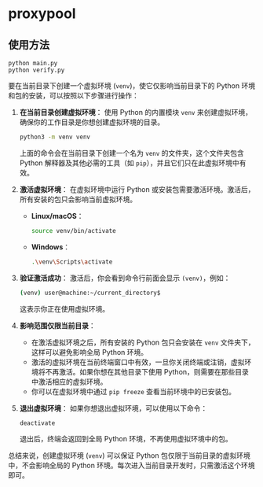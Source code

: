 # proxypool

## 使用方法

```
python main.py
python verify.py
```


要在当前目录下创建一个虚拟环境 (`venv`)，使它仅影响当前目录下的 Python 环境和包的安装，可以按照以下步骤进行操作：

1. **在当前目录创建虚拟环境**：
   使用 Python 的内置模块 `venv` 来创建虚拟环境，确保你的工作目录是你想创建虚拟环境的目录。

   ```bash
   python3 -m venv venv
   ```

   上面的命令会在当前目录下创建一个名为 `venv` 的文件夹，这个文件夹包含 Python 解释器及其他必需的工具（如 `pip`），并且它们只在此虚拟环境中有效。

2. **激活虚拟环境**：
   在虚拟环境中运行 Python 或安装包需要激活环境。激活后，所有安装的包只会影响当前虚拟环境。

   - **Linux/macOS**：
     ```bash
     source venv/bin/activate
     ```
   - **Windows**：
     ```bash
     .\venv\Scripts\activate
     ```

3. **验证激活成功**：
   激活后，你会看到命令行前面会显示 `(venv)`，例如：
   ```bash
   (venv) user@machine:~/current_directory$
   ```
   这表示你正在使用虚拟环境。

4. **影响范围仅限当前目录**：
   - 在激活虚拟环境之后，所有安装的 Python 包只会安装在 `venv` 文件夹下，这样可以避免影响全局 Python 环境。
   - 激活的虚拟环境在当前终端窗口中有效，一旦你关闭终端或注销，虚拟环境将不再激活。如果你想在其他目录下使用 Python，则需要在那些目录中激活相应的虚拟环境。
   - 你可以在虚拟环境中通过 `pip freeze` 查看当前环境中的已安装包。

5. **退出虚拟环境**：
   如果你想退出虚拟环境，可以使用以下命令：
   ```bash
   deactivate
   ```

   退出后，终端会返回到全局 Python 环境，不再使用虚拟环境中的包。

总结来说，创建虚拟环境 (`venv`) 可以保证 Python 包仅限于当前目录的虚拟环境中，不会影响全局的 Python 环境。每次进入当前目录开发时，只需激活这个环境即可。